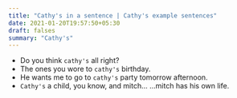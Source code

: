 ```yaml
---
title: "Cathy's in a sentence | Cathy's example sentences"
date: 2021-01-20T19:57:50+05:30
draft: falses
summary: "Cathy's"
---
```

- Do you think `cathy's` all right?
- The ones you wore to `cathy's` birthday.
- He wants me to go to `cathy's` party tomorrow afternoon.
- `Cathy's` a child, you know, and mitch... ...mitch has his own life.
                 
